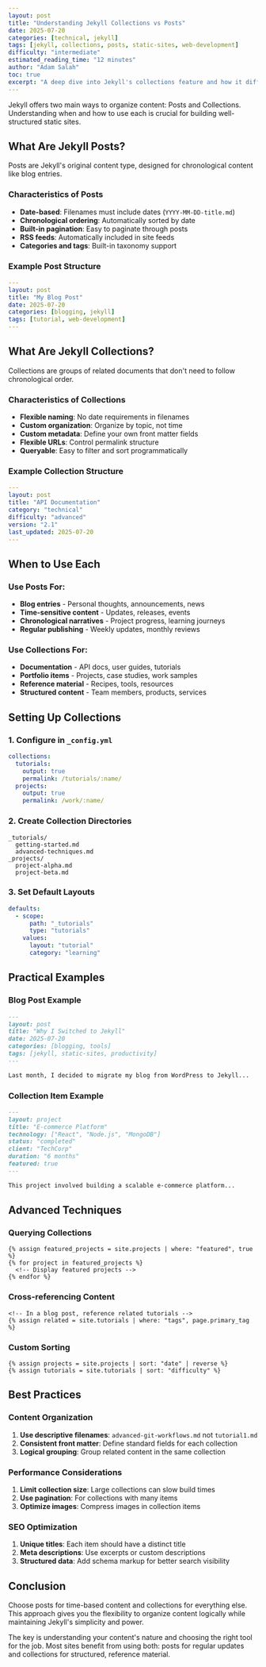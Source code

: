 ```yaml
---
layout: post
title: "Understanding Jekyll Collections vs Posts"
date: 2025-07-20
categories: [technical, jekyll]
tags: [jekyll, collections, posts, static-sites, web-development]
difficulty: "intermediate"
estimated_reading_time: "12 minutes"
author: "Adam Salah"
toc: true
excerpt: "A deep dive into Jekyll's collections feature and how it differs from traditional posts, with practical examples and best practices."
---
```


Jekyll offers two main ways to organize content: Posts and Collections. Understanding when and how to use each is crucial for building well-structured static sites.

## What Are Jekyll Posts?

Posts are Jekyll's original content type, designed for chronological content like blog entries.

### Characteristics of Posts

- **Date-based**: Filenames must include dates (`YYYY-MM-DD-title.md`)
- **Chronological ordering**: Automatically sorted by date
- **Built-in pagination**: Easy to paginate through posts
- **RSS feeds**: Automatically included in site feeds
- **Categories and tags**: Built-in taxonomy support

### Example Post Structure

```yaml
---
layout: post
title: "My Blog Post"
date: 2025-07-20
categories: [blogging, jekyll]
tags: [tutorial, web-development]
---
```

## What Are Jekyll Collections?

Collections are groups of related documents that don't need to follow chronological order.

### Characteristics of Collections

- **Flexible naming**: No date requirements in filenames
- **Custom organization**: Organize by topic, not time
- **Custom metadata**: Define your own front matter fields
- **Flexible URLs**: Control permalink structure
- **Queryable**: Easy to filter and sort programmatically

### Example Collection Structure

```yaml
---
layout: post
title: "API Documentation"
category: "technical"
difficulty: "advanced"
version: "2.1"
last_updated: 2025-07-20
---
```

## When to Use Each

### Use Posts For:

- **Blog entries** - Personal thoughts, announcements, news
- **Time-sensitive content** - Updates, releases, events
- **Chronological narratives** - Project progress, learning journeys
- **Regular publishing** - Weekly updates, monthly reviews

### Use Collections For:

- **Documentation** - API docs, user guides, tutorials
- **Portfolio items** - Projects, case studies, work samples
- **Reference material** - Recipes, tools, resources
- **Structured content** - Team members, products, services

## Setting Up Collections

### 1. Configure in `_config.yml`

```yaml
collections:
  tutorials:
    output: true
    permalink: /tutorials/:name/
  projects:
    output: true
    permalink: /work/:name/
```

### 2. Create Collection Directories

```
_tutorials/
  getting-started.md
  advanced-techniques.md
_projects/
  project-alpha.md
  project-beta.md
```

### 3. Set Default Layouts

```yaml
defaults:
  - scope:
      path: "_tutorials"
      type: "tutorials"
    values:
      layout: "tutorial"
      category: "learning"
```

## Practical Examples

### Blog Post Example

```markdown
---
layout: post
title: "Why I Switched to Jekyll"
date: 2025-07-20
categories: [blogging, tools]
tags: [jekyll, static-sites, productivity]
---

Last month, I decided to migrate my blog from WordPress to Jekyll...
```

### Collection Item Example

```markdown
---
layout: project
title: "E-commerce Platform"
technology: ["React", "Node.js", "MongoDB"]
status: "completed"
client: "TechCorp"
duration: "6 months"
featured: true
---

This project involved building a scalable e-commerce platform...
```

## Advanced Techniques

### Querying Collections

```liquid
{% assign featured_projects = site.projects | where: "featured", true %}
{% for project in featured_projects %}
  <!-- Display featured projects -->
{% endfor %}
```

### Cross-referencing Content

```liquid
<!-- In a blog post, reference related tutorials -->
{% assign related = site.tutorials | where: "tags", page.primary_tag %}
```

### Custom Sorting

```liquid
{% assign projects = site.projects | sort: "date" | reverse %}
{% assign tutorials = site.tutorials | sort: "difficulty" %}
```

## Best Practices

### Content Organization

1. **Use descriptive filenames**: `advanced-git-workflows.md` not `tutorial1.md`
2. **Consistent front matter**: Define standard fields for each collection
3. **Logical grouping**: Group related content in the same collection

### Performance Considerations

1. **Limit collection size**: Large collections can slow build times
2. **Use pagination**: For collections with many items
3. **Optimize images**: Compress images in collection items

### SEO Optimization

1. **Unique titles**: Each item should have a distinct title
2. **Meta descriptions**: Use excerpts or custom descriptions
3. **Structured data**: Add schema markup for better search visibility

## Conclusion

Choose posts for time-based content and collections for everything else. This approach gives you the flexibility to organize content logically while maintaining Jekyll's simplicity and power.

The key is understanding your content's nature and choosing the right tool for the job. Most sites benefit from using both: posts for regular updates and collections for structured, reference material.
